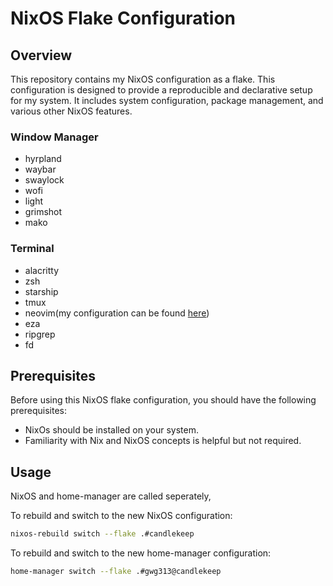 # NixOS Flake Configuration

## Overview

This repository contains my NixOS configuration as a flake. This configuration is designed to provide a reproducible and declarative setup for my system. It includes system configuration, package management, and various other NixOS features.

### Window Manager
 - hyrpland
 - waybar
 - swaylock
 - wofi
 - light
 - grimshot
 - mako 

### Terminal
 - alacritty
 - zsh
 - starship
 - tmux
 - neovim(my configuration can be found [here](https://github.com/gwg313/nvim-nix))
 - eza
 - ripgrep
 - fd
## Prerequisites

Before using this NixOS flake configuration, you should have the following prerequisites:

 - NixOs should be installed on your system.
 - Familiarity with Nix and NixOS concepts is helpful but not required.

## Usage

NixOS and home-manager are called seperately,

To rebuild and switch to the new NixOS configuration:

```bash
nixos-rebuild switch --flake .#candlekeep
```

To rebuild and switch to the new home-manager configuration:

```bash
home-manager switch --flake .#gwg313@candlekeep
```
